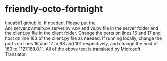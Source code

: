 # friendly-octo-fortnight
  tinua5d1.github.io.
  If needed,
  Please put the Api_server.py,main.py,server.py,v.py and ys.py file in the server folder and the client.py file in the client folder.
  Change the ports on lines 16 and 17 and host on line 163 of the client.py file as needed.
  If running locally, change the ports on lines 16 and 17 to 98 and 101 respectively, and change the host of 163 to "127.168.0.1".
  All of the above text is translated by Microsoft Translator.
  
